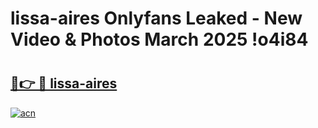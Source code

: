 # lissa-aires Onlyfans Leaked - New Video & Photos March 2025 !o4i84

# <h2><a href="https://y9vl5q.iuczelnia.edu.pl?title=lissa-aires&ref=o4i84">🔗👉 🔴 lissa-aires</a></h2>

[![acn](https://github.com/user-attachments/assets/0f9c940e-d8b0-45ae-aac7-cd30a18b3e1c)](https://y9vl5q.iuczelnia.edu.pl?title=lissa-aires&ref=o4i84)

